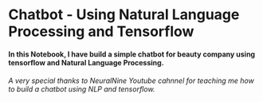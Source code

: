 # Chatbot - Using Natural Language Processing and Tensorflow
#### In this Notebook, I have build a simple chatbot for beauty company using tensorflow and Natural Language Processing.

###### A very special thanks to NeuralNine Youtube cahnnel for teaching me how to build a chatbot using NLP and tensorflow.
